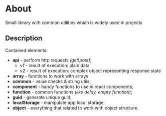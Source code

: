 # About
Small library with common utilities which is widely used in projects

## Description
Contained elements:
 - **api** - perform http requests *(get\post)*;
   - *v1* - result of execution: plain data
   - *v2* - result of execution: complex object representing response state
 - **array** - functions to work with arrays
 - **common** - value checks & string utils;
 - **component** - handy functions to use in react components;
 - **function** - common functions *(like delay, empty function)*;
 - **guid** - generate unique guid;
 - **localStorage** - manipulate app local storage;
 - **object** - everything that related to work with object structure.

